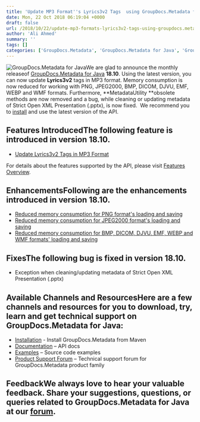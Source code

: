 ```yaml
---
title: 'Update MP3 Format''s Lyrics3v2 Tags  using GroupDocs.Metadata for Java 18.10'
date: Mon, 22 Oct 2018 06:19:04 +0000
draft: false
url: /2018/10/22/update-mp3-formats-lyrics3v2-tags-using-groupdocs.metadata-for-java-18.10/
author: 'Ali Ahmed'
summary: ''
tags: []
categories: ['GroupDocs.Metadata', 'GroupDocs.Metadata for Java', 'GroupDocs.Metadata for Java Releases', 'GroupDocs.Metadata Product Family']
---
```


![GroupDocs.Metadata for Java](http://blog.groupdocs.com/wp-content/uploads/sites/4/2017/12/groupdocs-metadata-java.png "GroupDocs-Metadata-theme-100x100")We are glad to announce the monthly releaseof [GroupDocs.Metadata for Java](https://products.groupdocs.com/metadata/java) **18.10**. Using the latest version, you can now update **Lyrics3v2** tags in MP3 format. Memory consumption is now reduced for working with PNG, JPEG2000, BMP, DICOM, DJVU, EMF, WEBP and WMF formats. Furthermore, **MetadataUtility **obsolete methods are now removed and a bug, while cleaning or updating metadata of Strict Open XML Presentation (.pptx), is now fixed.  We recommend you to [install](https://artifact.groupdocs.com/webapp/#/artifacts/browse/tree/General/repo/com/groupdocs/groupdocs-metadata/maven-metadata.xml) and use the latest version of the API.

## Features IntroducedThe following feature is introduced in version **18.10**.

*   [Update Lyrics3v2 Tags in MP3 Format](https://docs.groupdocs.com/metadata/java/)

For details about the features supported by the API, please visit [Features Overview](https://docs.groupdocs.com/display/metadatajava/Features+Overview).

## EnhancementsFollowing are the enhancements introduced in version **18.10**.

*   [Reduced memory consumption for PNG format's loading and saving](https://docs.groupdocs.com/metadata/java/)
*   [Reduced memory consumption for JPEG2000 format's loading and saving](https://docs.groupdocs.com/metadata/java/)
*   [Reduced memory consumption for BMP, DICOM, DJVU, EMF, WEBP and WMF formats' loading and saving](https://docs.groupdocs.com/metadata/java/)

## FixesThe following bug is fixed in version **18.10**.

*   Exception when cleaning/updating metadata of Strict Open XML Presentation (.pptx)

## Available Channels and ResourcesHere are a few channels and resources for you to download, try, learn and get technical support on GroupDocs.Metadata for Java:

*   [Installation](https://artifact.groupdocs.com/webapp/#/artifacts/browse/tree/General/repo/com/groupdocs/groupdocs-metadata/maven-metadata.xml) - Install GroupDocs.Metadata from Maven
*   [Documentation](https://docs.groupdocs.com/metadata/java/) – API docs
*   [Examples](https://github.com/groupdocs-metadata/GroupDocs.Metadata-for-Java) – Source code examples
*   [Product Support Forum](https://forum.groupdocs.com/c/metadata) – Technical support forum for GroupDocs.Metadata product family

## FeedbackWe always love to hear your valuable feedback. Share your suggestions, questions, or queries related to GroupDocs.Metadata for Java at our [forum](https://forum.groupdocs.com/c/metadata).





